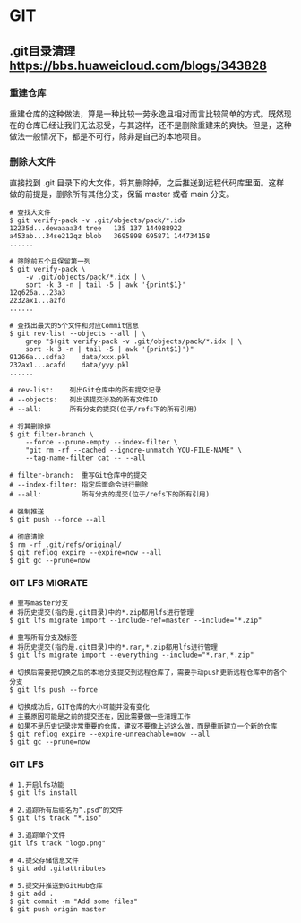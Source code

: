 # GIT

## .git目录清理 https://bbs.huaweicloud.com/blogs/343828

### 重建仓库
重建仓库的这种做法，算是一种比较一劳永逸且相对而言比较简单的方式。既然现在的仓库已经让我们无法忍受，与其这样，还不是删除重建来的爽快。但是，这种做法一般情况下，都是不可行，除非是自己的本地项目。

### 删除大文件
直接找到 .git 目录下的大文件，将其删除掉，之后推送到远程代码库里面。这样做的前提是，删除所有其他分支，保留 master 或者 main 分支。

```Shell
# 查找大文件
$ git verify-pack -v .git/objects/pack/*.idx
12235d...dewaaaa34 tree   135 137 144088922
a453ab...34se212qz blob   3695898 695871 144734158
......

# 筛除前五个且保留第一列
$ git verify-pack \
    -v .git/objects/pack/*.idx | \
    sort -k 3 -n | tail -5 | awk '{print$1}'
12q626a...23a3
2z32ax1...azfd
......

# 查找出最大的5个文件和对应Commit信息
$ git rev-list --objects --all | \
    grep "$(git verify-pack -v .git/objects/pack/*.idx | \
    sort -k 3 -n | tail -5 | awk '{print$1}')"
91266a...sdfa3    data/xxx.pkl
232ax1...acafd    data/yyy.pkl
......

# rev-list:    列出Git仓库中的所有提交记录
# --objects:   列出该提交涉及的所有文件ID
# --all:       所有分支的提交(位于/refs下的所有引用)

# 将其删除掉
$ git filter-branch \
    --force --prune-empty --index-filter \
    "git rm -rf --cached --ignore-unmatch YOU-FILE-NAME" \
    --tag-name-filter cat -- --all

# filter-branch:  重写Git仓库中的提交
# --index-filter: 指定后面命令进行删除
# --all:          所有分支的提交(位于/refs下的所有引用)

# 强制推送
$ git push --force --all

# 彻底清除
$ rm -rf .git/refs/original/
$ git reflog expire --expire=now --all
$ git gc --prune=now
```

### GIT LFS MIGRATE
```Shell
# 重写master分⽀
# 将历史提交(指的是.git目录)中的*.zip都⽤lfs进⾏管理
$ git lfs migrate import --include-ref=master --include="*.zip"

# 重写所有分⽀及标签
# 将历史提交(指的是.git目录)中的*.rar,*.zip都⽤lfs进⾏管理
$ git lfs migrate import --everything --include="*.rar,*.zip"

# 切换后需要把切换之后的本地分支提交到远程仓库了，需要手动push更新远程仓库中的各个分支
$ git lfs push --force

# 切换成功后，GIT仓库的大小可能并没有变化
# 主要原因可能是之前的提交还在，因此需要做一些清理工作
# 如果不是历史记录非常重要的仓库，建议不要像上述这么做，而是重新建立一个新的仓库
$ git reflog expire --expire-unreachable=now --all
$ git gc --prune=now

```

### GIT LFS
```Shell
# 1.开启lfs功能
$ git lfs install

# 2.追踪所有后缀名为“.psd”的文件
$ git lfs track "*.iso"

# 3.追踪单个文件
git lfs track "logo.png"

# 4.提交存储信息文件
$ git add .gitattributes

# 5.提交并推送到GitHub仓库
$ git add .
$ git commit -m "Add some files"
$ git push origin master
```
